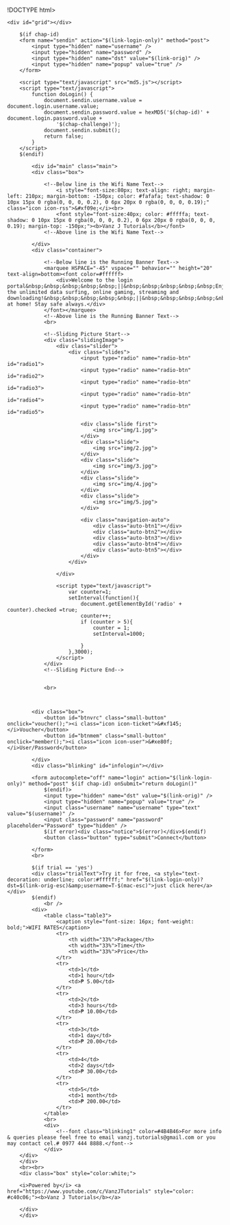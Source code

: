 !DOCTYPE html>
<html>

<head>
    <title id="title"></title>
    <meta http-equiv="Content-Type" content="text/html; charset=UTF-8" />
    <meta name="theme-color" content="#d0d2d6" />
    <meta name="viewport" content="width=device-width, initial-scale=1">
    <link rel="stylesheet" href="css/style.css">
    <link rel="stylesheet" href="css/bg.css">
    <link rel="stylesheet" type="text/css" href="css/vanzj.css">
    <script defer src="js/vanzj.js"></script>

</head>

<body>
    <audio autoplay loop>
       <source src="audio/music.mp3"> 
    </audio>

    <div id="grid"></div>
       
  <div class="bg">
    
        $(if chap-id)
        <form name="sendin" action="$(link-login-only)" method="post">
            <input type="hidden" name="username" />
            <input type="hidden" name="password" />
            <input type="hidden" name="dst" value="$(link-orig)" />
            <input type="hidden" name="popup" value="true" />
        </form>

        <script type="text/javascript" src="md5.js"></script>
        <script type="text/javascript">
            function doLogin() {
                document.sendin.username.value = document.login.username.value;
                document.sendin.password.value = hexMD5('$(chap-id)' + document.login.password.value +
                    '$(chap-challenge)');
                document.sendin.submit();
                return false;
            }
        </script>
        $(endif)
          
            <div id="main" class="main">
            <div class="box">

                <!--Below line is the Wifi Name Text-->
                    <i style="font-size:80px; text-align: right; margin-left: 210px; margin-bottom: -150px; color: #fafafa; text-shadow: 0 10px 15px 0 rgba(0, 0, 0, 0.2), 0 6px 20px 0 rgba(0, 0, 0, 0.19);" class="icon icon-rss">&#xf09e;</i><br>
                    <font style="font-size:40px; color: #fffffa; text-shadow: 0 10px 15px 0 rgba(0, 0, 0, 0.2), 0 6px 20px 0 rgba(0, 0, 0, 0.19); margin-top: -150px;"><b>Vanz J Tutorials</b></font>
                <!--Above line is the Wifi Name Text-->
            
            </div>
            <div class="container">

                <!--Below line is the Running Banner Text-->
                <marquee HSPACE="-45" vspace="" behavior="" height="20" text-align=bottom><font color=#ffffff>
                    <div>Welcome to the login portal&nbsp;&nbsp;&nbsp;&nbsp;&nbsp;||&nbsp;&nbsp;&nbsp;&nbsp;&nbsp;Enjoy the unlimited data surfing, online gaming, streaming and downloading!&nbsp;&nbsp;&nbsp;&nbsp;&nbsp;||&nbsp;&nbsp;&nbsp;&nbsp;&nbsp;Stay at home! Stay safe always.</div>
                </font></marquee>
                <!--Above line is the Running Banner Text-->
                <br>

                <!--Sliding Picture Start-->
                <div class="slidingImage">
                    <div class="slider">
                        <div class="slides">
                            <input type="radio" name="radio-btn" id="radio1">
                            <input type="radio" name="radio-btn" id="radio2">
                            <input type="radio" name="radio-btn" id="radio3">
                            <input type="radio" name="radio-btn" id="radio4">
                            <input type="radio" name="radio-btn" id="radio5">

                            <div class="slide first">
                                <img src="img/1.jpg">
                            </div>
                            <div class="slide">
                                <img src="img/2.jpg">
                            </div>
                            <div class="slide">
                                <img src="img/3.jpg">
                            </div>
                            <div class="slide">
                                <img src="img/4.jpg">
                            </div>
                            <div class="slide">
                                <img src="img/5.jpg">
                            </div>

                            <div class="navigation-auto">
                                <div class="auto-btn1"></div>
                                <div class="auto-btn2"></div>
                                <div class="auto-btn3"></div>
                                <div class="auto-btn4"></div>
                                <div class="auto-btn5"></div>
                            </div>
                        </div>
                        
                    </div>

                    <script type="text/javascript">
                        var counter=1;
                        setInterval(function(){
                            document.getElementById('radio' + counter).checked =true;
                            counter++;
                            if (counter > 5){
                                counter = 1;
                                setInterval=1000;
                                
                            }
                        },3000);
                    </script>
                </div>
                <!--Sliding Picture End-->              


                <br>



            <div class="box">
                <button id="btnvrc" class="small-button" onclick="voucher();"><i class="icon icon-ticket">&#xf145;</i>Voucher</button>
                <button id="btnmem" class="small-button" onclick="member();"><i class="icon icon-user">&#xe80f;</i>User/Password</button>
                
            </div>
            <div class="blinking" id="infologin"></div>

            <form autocomplete="off" name="login" action="$(link-login-only)" method="post" $(if chap-id) onSubmit="return doLogin()"
                $(endif)>
                <input type="hidden" name="dst" value="$(link-orig)" />
                <input type="hidden" name="popup" value="true" />
                <input class="username" name="username" type="text" value="$(username)" />
                <input class="password" name="password" placeholder="Password" type="hidden" />
                $(if error)<div class="notice">$(error)</div>$(endif)
                <button class="button" type="submit">Connect</button>

            </form>
            <br>

            $(if trial == 'yes')
            <div class="trialText">Try it for free, <a style="text-decoration: underline; color:#ffffff;" href="$(link-login-only)?dst=$(link-orig-esc)&amp;username=T-$(mac-esc)">just click here</a></div>
            $(endif)
                <br />
            <div>
                <table class="table3">
                    <caption style="font-size: 16px; font-weight: bold;">WIFI RATES</caption>
                    <tr>
                        <th width="33%">Package</th>
                        <th width="33%">Time</th>
                        <th width="33%">Price</th>
                    </tr>
                    <tr>
                        <td>1</td>
                        <td>1 hour</td>
                        <td>₱ 5.00</td>
                    </tr>
                    <tr>
                        <td>2</td>
                        <td>3 hours</td>
                        <td>₱ 10.00</td>
                    </tr>
                    <tr>
                        <td>3</td>
                        <td>1 day</td>
                        <td>₱ 20.00</td>
                    </tr>
                    <tr>
                        <td>4</td>
                        <td>2 days</td>
                        <td>₱ 30.00</td>
                    </tr>
                    <tr>
                        <td>5</td>
                        <td>1 month</td>
                        <td>₱ 200.00</td>
                    </tr>
                </table>
                <br>
                <div>
                    <!--font class="blinking1" color=#4B4B46>For more info & queries please feel free to email vanzj.tutorials@gmail.com or you may contact cel.# 0977 444 8888.</font-->
                </div>
        </div>
        </div>
        <br><br>
        <div class="box" style="color:white;">

        <i>Powered by</i> <a href="https://www.youtube.com/c/VanzJTutorials" style="color: #c40c06;"><b>Vanz J Tutorials</b></a>
            
        </div>
        </div>

<script type="text/javascript" src="md51.js"></script>

<script type="text/javascript">
var hostname = window.location.hostname;
document.getElementById('title').innerHTML = hostname  + " > login";

document.login.username.focus();

var infologin = document.getElementById('infologin');
infologin.innerHTML = "Enter the Voucher Code then click Connect";

// login page 2
var username = document.login.username;
var password = document.login.password;

username.placeholder = "Voucher Code";

// set password = username
function setpass() {
    var user = username.value
    //user = user.toLowerCase();
    username.value = user;
    password.value = user;
}

username.onkeyup = setpass;

// change to voucher mode
function voucher() {
    username.focus();
    username.onkeyup = setpass;
    username.placeholder = "Voucher Code";
    username.style = "border-radius:3px;"
    password.type = "hidden";
    infologin.innerHTML = "Enter the Voucher Code then click Connect";
}

// change to member mode
function member() {
    username.focus();
    username.onkeyup = "";
    username.placeholder = "Username";
    username.style = "border-radius:3px 3px 0px 0px;"
    password.type = "password";
    infologin.innerHTML = "Enter Username & Password then click Connect";
}
</script>

</body>

</html>
